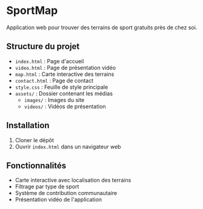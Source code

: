 # SportMap

Application web pour trouver des terrains de sport gratuits près de chez soi.

## Structure du projet

- `index.html` : Page d'accueil
- `video.html` : Page de présentation vidéo
- `map.html` : Carte interactive des terrains
- `contact.html` : Page de contact
- `style.css` : Feuille de style principale
- `assets/` : Dossier contenant les médias
  - `images/` : Images du site
  - `videos/` : Vidéos de présentation

## Installation

1. Cloner le dépôt
2. Ouvrir `index.html` dans un navigateur web

## Fonctionnalités

- Carte interactive avec localisation des terrains
- Filtrage par type de sport
- Système de contribution communautaire
- Présentation vidéo de l'application
